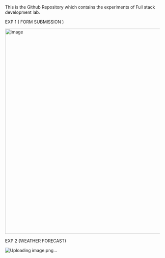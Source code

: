 This is the Github Repository which contains the experiments of Full stack development lab.


EXP 1 ( FORM SUBMISSION )

<img width="694" height="668" alt="image" src="https://github.com/user-attachments/assets/04fa864e-4183-4912-8097-516f96ca2607" />


EXP 2 (WEATHER FORECAST)

![Uploading image.png…]()


